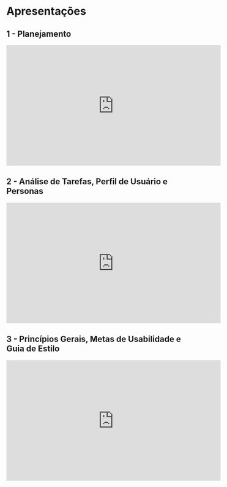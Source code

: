 # Apresentações

## 1 - Planejamento

<iframe width="560" height="315" src="https://www.youtube.com/embed/8F8uvZ_YngE" frameborder="0" allow="accelerometer; autoplay; clipboard-write; encrypted-media; gyroscope; picture-in-picture" allowfullscreen></iframe>

## 2 - Análise de Tarefas, Perfil de Usuário e Personas

<iframe width="560" height="315" src="https://www.youtube.com/embed/w2Ak7uUpdJc" frameborder="0" allow="accelerometer; autoplay; clipboard-write; encrypted-media; gyroscope; picture-in-picture" allowfullscreen></iframe>

## 3 - Princípios Gerais, Metas de Usabilidade e Guia de Estilo

<iframe width="560" height="315" src="https://www.youtube.com/embed/PObDwrmDFsU" frameborder="0" allow="accelerometer; autoplay; clipboard-write; encrypted-media; gyroscope; picture-in-picture" allowfullscreen></iframe>
